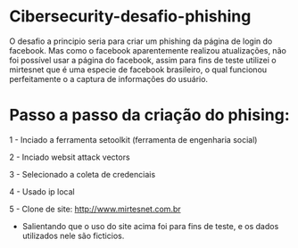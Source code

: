 # Cibersecurity-desafio-phishing
O desafio a principio seria para criar um phishing da página de login do facebook.
Mas como o facebook aparentemente realizou atualizações, não foi possível usar a página do facebook, assim para fins de teste
utilizei o mirtesnet que é uma especie de facebook brasileiro, o qual funcionou perfeitamente o a captura de informações do usuário.

# Passo a passo da criação do phising:

1 - Inciado a ferramenta setoolkit (ferramenta de engenharia social)

2 - Inciado websit attack vectors

3 - Selecionado a coleta de credenciais

4 - Usado ip local

5 - Clone de site: http://www.mirtesnet.com.br

* Salientando que o uso do site acima foi para fins de teste, e os dados utilizados nele são ficticios.
